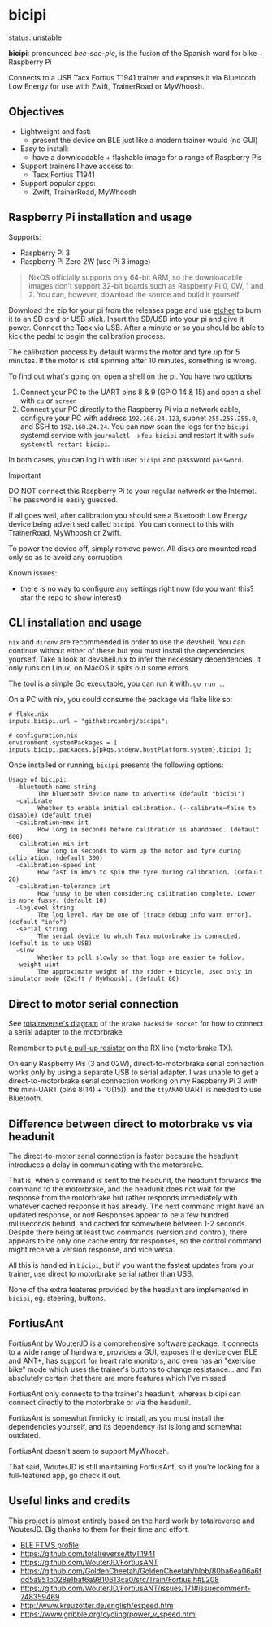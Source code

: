 # bicipi

status: unstable

**bicipi**: pronounced _bee-see-pie_, is the fusion of the Spanish word for bike + Raspberry Pi

Connects to a USB Tacx Fortius T1941 trainer and exposes it via Bluetooth Low Energy for use with Zwift, TrainerRoad or MyWhoosh.

## Objectives

* Lightweight and fast:
	* present the device on BLE just like a modern trainer would (no GUI)
* Easy to install:
	* have a downloadable + flashable image for a range of Raspberry Pis
* Support trainers I have access to:
	* Tacx Fortius T1941
* Support popular apps:
	* Zwift, TrainerRoad, MyWhoosh

## Raspberry Pi installation and usage

Supports:

* Raspberry Pi 3
* Raspberry Pi Zero 2W (use Pi 3 image)

> NixOS officially supports only 64-bit ARM, so the downloadable images don't support 32-bit boards such as Raspberry Pi 0, 0W, 1 and 2. You can, however, download the source and build it yourself.

Download the zip for your pi from the releases page and use [etcher](https://etcher.balena.io/) to burn it to an SD card or USB stick. Insert the SD/USB into your pi and give it power. Connect the Tacx via USB. After a minute or so you should be able to kick the pedal to begin the calibration process.

The calibration process by default warms the motor and tyre up for 5 minutes. If the motor is still spinning after 10 minutes, something is wrong.

To find out what's going on, open a shell on the pi. You have two options:

1. Connect your PC to the UART pins 8 & 9 (GPIO 14 & 15) and open a shell with `cu` or `screen`
1. Connect your PC directly to the Raspberry Pi via a network cable, configure your PC with address `192.168.24.123`, subnet `255.255.255.0`, and SSH to `192.168.24.24`. You can now scan the logs for the `bicipi` systemd service with `journalctl -xfeu bicipi` and restart it with `sudo systemctl restart bicipi`.

In both cases, you can log in with user `bicipi` and password `password`.

> [!IMPORTANT]
> DO NOT connect this Raspberry Pi to your regular network or the Internet. The password is easily guessed.

If all goes well, after calibration you should see a Bluetooth Low Energy device being advertised called `bicipi`. You can connect to this with TrainerRoad, MyWhoosh or Zwift.

To power the device off, simply remove power. All disks are mounted read only so as to avoid any corruption.

Known issues:

* there is no way to configure any settings right now (do you want this? star the repo to show interest)

## CLI installation and usage

`nix` and `direnv` are recommended in order to use the devshell. You can continue without either of these but you must install the dependencies yourself. Take a look at devshell.nix to infer the necessary dependencies. It only runs on Linux, on MacOS it spits out some errors.

The tool is a simple Go executable, you can run it with: `go run .`.

On a PC with nix, you could consume the package via flake like so:

```
# flake.nix
inputs.bicipi.url = "github:rcambrj/bicipi";

# configuration.nix
environment.systemPackages = [ inputs.bicipi.packages.${pkgs.stdenv.hostPlatform.system}.bicipi ];
```

Once installed or running, `bicipi` presents the following options:

```
Usage of bicipi:
  -bluetooth-name string
    	The bluetooth device name to advertise (default "bicipi")
  -calibrate
    	Whether to enable initial calibration. (--calibrate=false to disable) (default true)
  -calibration-max int
    	How long in seconds before calibration is abandoned. (default 600)
  -calibration-min int
    	How long in seconds to warm up the motor and tyre during calibration. (default 300)
  -calibration-speed int
    	How fast in km/h to spin the tyre during calibration. (default 20)
  -calibration-tolerance int
    	How fussy to be when considering calibration complete. Lower is more fussy. (default 10)
  -loglevel string
    	The log level. May be one of [trace debug info warn error]. (default "info")
  -serial string
    	The serial device to which Tacx motorbrake is connected. (default is to use USB)
  -slow
    	Whether to poll slowly so that logs are easier to follow.
  -weight uint
    	The approximate weight of the rider + bicycle, used only in simulator mode (Zwift / MyWhoosh). (default 80)
```

## Direct to motor serial connection

See [totalreverse's diagram](https://github.com/totalreverse/ttyT1941/wiki#inside-the-t1902-and-t1942) of the `Brake backside socket` for how to connect a serial adapter to the motorbrake.

Remember to put [a pull-up resistor](https://github.com/totalreverse/ttyT1941/issues/7#issuecomment-619587334) on the RX line (motorbrake TX).

On early Raspberry Pis (3 and 02W), direct-to-motorbrake serial connection works only by using a separate USB to serial adapter. I was unable to get a direct-to-motorbrake serial connection working on my Raspberry Pi 3 with the mini-UART (pins 8(14) + 10(15)), and the `ttyAMA0` UART is needed to use Bluetooth.

## Difference between direct to motorbrake vs via headunit

The direct-to-motor serial connection is faster because the headunit introduces a delay in communicating with the motorbrake.

That is, when a command is sent to the headunit, the headunit forwards the command to the motorbrake, and the headunit does not wait for the response from the motorbrake but rather responds immediately with whatever cached response it has already. The next command might have an updated response, or not! Responses appear to be a few hundred milliseconds behind, and cached for somewhere between 1-2 seconds. Despite there being at least two commands (version and control), there appears to be only one cache entry for responses, so the control command might receive a version response, and vice versa.

All this is handled in `bicipi`, but if you want the fastest updates from your trainer, use direct to motorbrake serial rather than USB.

None of the extra features provided by the headunit are implemented in `bicipi`, eg. steering, buttons.

## FortiusAnt

FortiusAnt by WouterJD is a comprehensive software package. It connects to a wide range of hardware, provides a GUI, exposes the device over BLE and ANT+, has support for heart rate monitors, and even has an "exercise bike" mode which uses the trainer's buttons to change resistance... and I'm absolutely certain that there are more features which I've missed.

FortiusAnt only connects to the trainer's headunit, whereas bicipi can connect directly to the motorbrake or via the headunit.

FortiusAnt is somewhat finnicky to install, as you must install the dependencies yourself, and its dependency list is long and somewhat outdated.

FortiusAnt doesn't seem to support MyWhoosh.

That said, WouterJD is still maintaining FortiusAnt, so if you're looking for a full-featured app, go check it out.

## Useful links and credits

This project is almost entirely based on the hard work by totalreverse and WouterJD. Big thanks to them for their time and effort.

* [BLE FTMS profile](https://www.bluetooth.com/specifications/specs/fitness-machine-profile-1-0/)
* https://github.com/totalreverse/ttyT1941
* https://github.com/WouterJD/FortiusANT
* https://github.com/GoldenCheetah/GoldenCheetah/blob/80ba6ea06a6fdd5a951b028e1baf6a9810613ca0/src/Train/Fortius.h#L208
* https://github.com/WouterJD/FortiusANT/issues/171#issuecomment-748359469
* http://www.kreuzotter.de/english/espeed.htm
* https://www.gribble.org/cycling/power_v_speed.html
